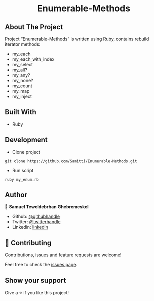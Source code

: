 <h1 align="center">Enumerable-Methods</h1>

## About The Project

Project “Enumerable-Methods” is written using Ruby, contains rebuild iterator methods: 
* my_each
* my_each_with_index
* my_select
* my_all?
* my_any?
* my_none?
* my_count
* my_map
* my_inject

## Built With

* Ruby

## Development

* Clone project
```
git clone https://github.com/Samitti/Enumerable-Methods.git
```
* Run script
```
ruby my_enum.rb
```

## Author

👤 **Samuel Teweldebrhan Ghebremeskel**

- Github: [@githubhandle](https://github.com/Samitti)
- Twitter: [@twitterhandle](https://twitter.com/Samuel63734232)
- Linkedin: [linkedin](https://www.linkedin.com/in/samuel-ghebremeskel-29685811a/)

## 🤝 Contributing

Contributions, issues and feature requests are welcome!

Feel free to check the [issues page](https://github.com/Samitti/Enumerable-Methods/issues).

## Show your support

Give a ⭐️ if you like this project!

